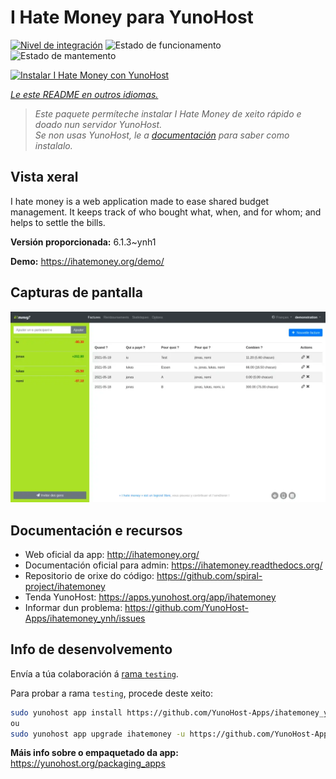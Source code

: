 <!--
NOTA: Este README foi creado automáticamente por <https://github.com/YunoHost/apps/tree/master/tools/readme_generator>
NON debe editarse manualmente.
-->

# I Hate Money para YunoHost

[![Nivel de integración](https://apps.yunohost.org/badge/integration/ihatemoney)](https://ci-apps.yunohost.org/ci/apps/ihatemoney/)
![Estado de funcionamento](https://apps.yunohost.org/badge/state/ihatemoney)
![Estado de mantemento](https://apps.yunohost.org/badge/maintained/ihatemoney)

[![Instalar I Hate Money con YunoHost](https://install-app.yunohost.org/install-with-yunohost.svg)](https://install-app.yunohost.org/?app=ihatemoney)

*[Le este README en outros idiomas.](./ALL_README.md)*

> *Este paquete permíteche instalar I Hate Money de xeito rápido e doado nun servidor YunoHost.*  
> *Se non usas YunoHost, le a [documentación](https://yunohost.org/install) para saber como instalalo.*

## Vista xeral

I hate money is a web application made to ease shared budget management. It keeps track of who bought what, when, and for whom; and helps to settle the bills.


**Versión proporcionada:** 6.1.3~ynh1

**Demo:** <https://ihatemoney.org/demo/>

## Capturas de pantalla

![Captura de pantalla de I Hate Money](./doc/screenshots/screenshot.webp)

## Documentación e recursos

- Web oficial da app: <http://ihatemoney.org/>
- Documentación oficial para admin: <https://ihatemoney.readthedocs.org/>
- Repositorio de orixe do código: <https://github.com/spiral-project/ihatemoney>
- Tenda YunoHost: <https://apps.yunohost.org/app/ihatemoney>
- Informar dun problema: <https://github.com/YunoHost-Apps/ihatemoney_ynh/issues>

## Info de desenvolvemento

Envía a túa colaboración á [rama `testing`](https://github.com/YunoHost-Apps/ihatemoney_ynh/tree/testing).

Para probar a rama `testing`, procede deste xeito:

```bash
sudo yunohost app install https://github.com/YunoHost-Apps/ihatemoney_ynh/tree/testing --debug
ou
sudo yunohost app upgrade ihatemoney -u https://github.com/YunoHost-Apps/ihatemoney_ynh/tree/testing --debug
```

**Máis info sobre o empaquetado da app:** <https://yunohost.org/packaging_apps>
